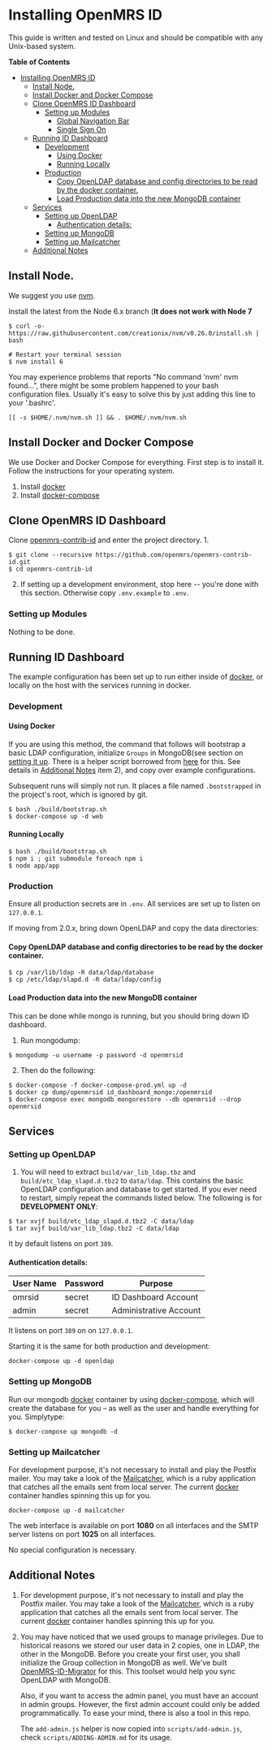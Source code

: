 Installing OpenMRS ID
=====

This guide is written and tested on Linux and should be compatible with any Unix-based system.

<!-- markdown-toc start - Don't edit this section. Run M-x markdown-toc-generate-toc again -->
**Table of Contents**

- [Installing OpenMRS ID](#installing-openmrs-id)
    - [Install Node.](#install-node)
    - [Install Docker and Docker Compose](#install-docker-and-docker-compose)
    - [Clone OpenMRS ID Dashboard](#clone-openmrs-id-dashboard)
        - [Setting up Modules](#setting-up-modules)
            - [Global Navigation Bar](#global-navigation-bar)
            - [Single Sign On](#single-sign-on)
    - [Running ID Dashboard](#running-id-dashboard)
        - [Development](#development)
            - [Using Docker](#using-docker)
            - [Running Locally](#running-locally)
        - [Production](#production)
            - [Copy OpenLDAP database and config directories to be read by the docker container.](#copy-openldap-database-and-config-directories-to-be-read-by-the-docker-container)
            - [Load Production data into the new MongoDB container](#load-production-data-into-the-new-mongodb-container)
    - [Services](#services)
        - [Setting up OpenLDAP](#setting-up-openldap)
            - [Authentication details:](#authentication-details)
        - [Setting up MongoDB](#setting-up-mongodb)
        - [Setting up Mailcatcher](#setting-up-mailcatcher)
    - [Additional Notes](#additional-notes)

<!-- markdown-toc end -->


## Install Node.

We suggest you use [nvm][1].

Install the latest from the Node 6.x branch (**It does not work with Node 7**

``` shell
$ curl -o- https://raw.githubusercontent.com/creationix/nvm/v0.26.0/install.sh | bash

# Restart your terminal session
$ nvm install 6
```

You may experience problems that reports "No command 'nvm' nvm found...", there might be some problem happened to your bash configuration files. Usually it's easy to solve this by just adding this line to your '.bashrc'.

``` shell
[[ -s $HOME/.nvm/nvm.sh ]] && . $HOME/.nvm/nvm.sh
```

## Install Docker and Docker Compose

We use Docker and Docker Compose for everything. First step is to install it. Follow the instructions
for your operating system.

1. Install [docker][]
2. Install [docker-compose][]

## Clone OpenMRS ID Dashboard

Clone [openmrs-contrib-id][2] and enter the project directory.
1.

``` shell
$ git clone --recursive https://github.com/openmrs/openmrs-contrib-id.git
$ cd openmrs-contrib-id
```
2. If setting up a development environment, stop here -- you're done with this section. Otherwise copy `.env.example` to `.env`.


### Setting up Modules

Nothing to be done.

## Running ID Dashboard

The example configuration has been set up to run either inside of [docker][], or locally on the host with the services running in docker.

### Development

#### Using Docker

If you are using this method, the command that follows will bootstrap a basic LDAP configuration, initialize `Groups` in MongoDB(see section on [setting it up](#setting-up-mongodb).  There is a helper script borrowed from [here][6] for this. See details in [Additional Notes](#additional-notes) item 2), and copy over example configurations.

Subsequent runs will simply not run. It places a file named `.bootstrapped` in the project's root, which is ignored by git.

``` shell
$ bash ./build/bootstrap.sh
$ docker-compose up -d web
```

#### Running Locally

``` shell
$ bash ./build/bootstrap.sh
$ npm i ; git submodule foreach npm i
$ node app/app
```


### Production

Ensure all production secrets are in `.env`. All services are set up to listen on `127.0.0.1`.

If moving from 2.0.x, bring down OpenLDAP and copy the data directories:

#### Copy OpenLDAP database and config directories to be read by the docker container.
``` shell
$ cp /var/lib/ldap -R data/ldap/database
$ cp /etc/ldap/slapd.d -R data/ldap/config
```

#### Load Production data into the new MongoDB container

This can be done while mongo is running, but you should bring down ID dashboard.

1. Run mongodump:

``` shell
$ mongodump -u username -p password -d openmrsid
```
2. Then do the following:

``` shell
$ docker-compose -f docker-compose-prod.yml up -d
$ docker cp dump/openmrsid id_dashboard_mongo:/openmrsid
$ docker-compose exec mongodb mongorestore --db openmrsid --drop openmrsid
```

## Services
### Setting up OpenLDAP

1. You will need to extract `build/var_lib_ldap.tbz` and `build/etc_ldap_slapd.d.tbz2` to `data/ldap`. This contains the basic
   OpenLDAP configuration and database to get started. If you ever need to restart, simply repeat the commands listed below.
The following is for **DEVELOPMENT ONLY**:

``` shell
$ tar xvjf build/etc_ldap_slapd.d.tbz2 -C data/ldap
$ tar xvjf build/var_lib_ldap.tbz2 -C data/ldap
```
It by  default listens on port `389`.

#### Authentication details:

| User Name | Password | Purpose                |
|-----------|----------|------------------------|
| omrsid    | secret   | ID Dashboard Account   |
| admin     | secret   | Administrative Account |


It listens on port `389` on on `127.0.0.1`.

Starting it is the same for both production and development:

``` shell
docker-compose up -d openldap
```
### Setting up MongoDB

Run our mongodb [docker][] container by using [docker-compose][], which will create the database for you – as well as the user and handle everything for you. Simplytype:

``` shell
$ docker-compose up mongodb -d
```
### Setting up Mailcatcher

For development purpose, it's not necessary to install and play the Postfix mailer. You may take a look of the [Mailcatcher][5], which is a ruby application that catches all the emails sent from local server. The current [docker][] container handles spinning this up for you.

``` shell
docker-compose up -d mailcatcher
```
The web interface is available on port **1080** on all interfaces and the SMTP server listens on port **1025** on all interfaces.

No special configuration is necessary.

## Additional Notes

1. For development purpose, it's not necessary to install and play the Postfix mailer. You may take a look of the [Mailcatcher][5], which is a ruby application that catches all the emails sent from local server. The current [docker][] container handles spinning this up for you.

2. You may have noticed that we used groups to manage privileges. Due to historical reasons we stored our user data in 2 copies, one in LDAP, the other in the MongoDB. Before you create your first user, you shall initialize the Group collection in MongoDB as well. We've built [OpenMRS-ID-Migrator][6] for this. This toolset would help you sync OpenLDAP with MongoDB.

    Also, if you want to access the admin panel, you must have an account in admin groups. However, the first admin account could only be added programmatically. To ease your mind, there is also a tool in this repo.

    The `add-admin.js` helper is now copied into `scripts/add-admin.js`, check `scripts/ADDING-ADMIN.md` for its usage.

[1]: https://github.com/creationix/nvm
[2]: https://github.com/openmrs/openmrs-contrib-id
[5]: http://mailcatcher.me/
[6]: https://github.com/Plypy/OpenMRS-ID-Migrator
[docker]:https://docs.docker.com/engine/installation/
[docker-compose]: https://docs.docker.com/compose/install/
